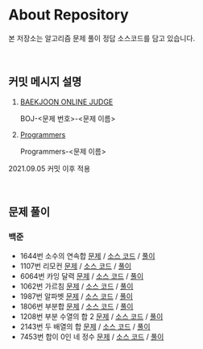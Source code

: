 # About Repository

본 저장소는 알고리즘 문제 풀이 정답 소스코드를 담고 있습니다.

<br/>

## 커밋 메시지 설명

1. [BAEKJOON ONLINE JUDGE](https://www.acmicpc.net)

    BOJ-<문제 번호>-<문제 이름>

2. [Programmers](https://programmers.co.kr)

    Programmers-<문제 이름>

2021.09.05 커밋 이후 적용

<br/>

## 문제 풀이

### 백준

- 1644번 소수의 연속합 [문제](https://www.acmicpc.net/problem/1644) / [소스 코드](BOJ/1644-prime_sum.cpp) / [풀이](https://distinct-bulb-c95.notion.site/1644-85119f79ffce4bfd9fcc1b91da36e288)
- 1107번 리모컨 [문제](https://www.acmicpc.net/problem/1107) / [소스 코드](BOJ/1107-remotecontroller.cpp) / [풀이](https://distinct-bulb-c95.notion.site/1107-0a7ecbe49469467da7846c65c48f720a)
- 6064번 카잉 달력 [문제](https://www.acmicpc.net/problem/1107) / [소스 코드](BOJ/6064-kaying.cpp) / [풀이](https://distinct-bulb-c95.notion.site/6064-5723fe949b8f45b7ac9e98394e808312)
- 1062번 가르침 [문제](https://www.acmicpc.net/problem/1062) / [소스 코드](BOJ/1062-teaching.cpp) / [풀이](https://distinct-bulb-c95.notion.site/1062-fe95166c182044f08afdd20aeafe613c)
- 1987번 알파벳 [문제](https://www.acmicpc.net/problem/1987) / [소스 코드](BOJ/1987-alphabet.cpp) / [풀이](https://distinct-bulb-c95.notion.site/1987-20bda1feafc74e7e9cac576158622b9c)
- 1806번 부분합 [문제](https://www.acmicpc.net/problem/1806) / [소스 코드](BOJ/1806-part_sum.cpp) / [풀이](https://distinct-bulb-c95.notion.site/1806-67110c6fdebb4c6a8341116d345a8056)
- 1208번 부분 수열의 합 2 [문제](https://www.acmicpc.net/problem/1208) / [소스 코드](BOJ/1208-subseries_sum_2.cpp) / [풀이](https://distinct-bulb-c95.notion.site/1208-2-b6d4f98fc87645639c91e7330cfafc62)
- 2143번 두 배열의 합 [문제](https://www.acmicpc.net/problem/2143) / [소스 코드](BOJ/2143-two_array_sum.cpp) / [풀이](https://distinct-bulb-c95.notion.site/2143-485a1d52d38946a497553b0b26b1d90f)
- 7453번 합이 0인 네 정수 [문제](https://www.acmicpc.net/problem/7453) / [소스 코드](BOJ/7453-four_num_sum_0.cpp) / [풀이](https://distinct-bulb-c95.notion.site/7453-0-1afbe512e51444f9b859a0ab2313ead4)